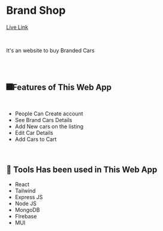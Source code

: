 # Brand Shop

[Live Link](https://brandshopmz.web.app/)

</br>
<p>It's an website to buy Branded Cars</p>
</br>
</br>




## 🎆Features of This Web App
</br>

<ul>
  <li>People Can Create account</li>
  <li>See Brand Cars Details</li>
  <li>Add New cars on the listing</li>
  <li>Edit Car Details</li>
  <li>Add Cars to Cart</li>
</ul>





</br>

## 🧰 Tools Has been used in This Web App
<ul>
  <li>React</li>
  <li>Tailwind</li>
  <li>Express JS</li>
  <li>Node JS</li>
  <li>MongoDB</li>
  <li>FIrebase</li>
  <li>MUI</li>
</ul>
